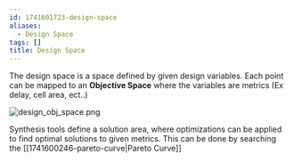 ```yaml
---
id: 1741601723-design-space
aliases:
  - Design Space
tags: []
title: Design Space
---
```


The design space is a space defined by given design variables. 
Each point can be mapped to an **Objective Space** where the 
variables are metrics (Ex delay, cell area, ect..)

![design_obj_space.png](assets/imgs/design_obj_space.png)

Synthesis tools define a solution area, where optimizations can be applied to find 
optimal solutions to given metrics. This can be done by searching the [[1741600246-pareto-curve|Pareto Curve]]



